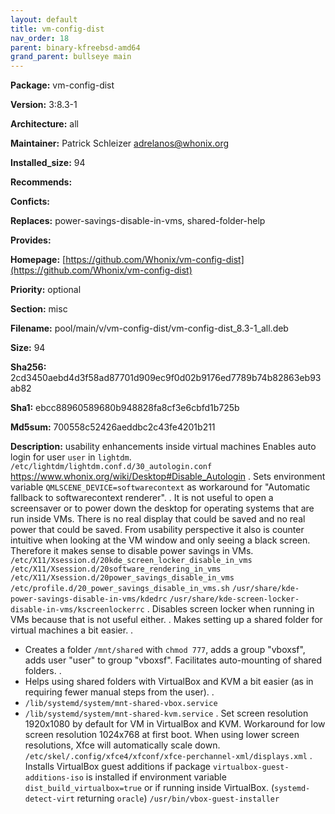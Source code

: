 ```yaml
---
layout: default
title: vm-config-dist
nav_order: 18
parent: binary-kfreebsd-amd64
grand_parent: bullseye main
---
```


**Package:** vm-config-dist

**Version:** 3:8.3-1

**Architecture:**  all

**Maintainer:**  Patrick Schleizer <adrelanos@whonix.org>

**Installed_size:**  94

**Recommends:**  

**Conficts:**  

**Replaces:**  power-savings-disable-in-vms, shared-folder-help

**Provides:**  

**Homepage:**  [https://github.com/Whonix/vm-config-dist](https://github.com/Whonix/vm-config-dist)

**Priority:**  optional

**Section:** misc

**Filename:**  pool/main/v/vm-config-dist/vm-config-dist_8.3-1_all.deb

**Size:**  94

**Sha256:**  2cd3450aebd4d3f58ad87701d909ec9f0d02b9176ed7789b74b82863eb93ab82

**Sha1:**  ebcc88960589680b948828fa8cf3e6cbfd1b725b

**Md5sum:**  700558c52426aeddbc2c43fe4201b211

**Description:** usability enhancements inside virtual machines
 Enables auto login for user `user` in `lightdm`.
 `/etc/lightdm/lightdm.conf.d/30_autologin.conf`
 https://www.whonix.org/wiki/Desktop#Disable_Autologin
 .
 Sets environment variable `QMLSCENE_DEVICE=softwarecontext` as workaround for
 "Automatic fallback to softwarecontext renderer".
 .
 It is not useful to open a screensaver or to power down the desktop for
 operating systems that are run inside VMs. There is no real display that could
 be saved and no real power that could be saved. From usability perspective it
 also is counter intuitive when looking at the VM window and only seeing a
 black screen. Therefore it makes sense to disable power savings in VMs.
 `/etc/X11/Xsession.d/20kde_screen_locker_disable_in_vms`
 `/etc/X11/Xsession.d/20software_rendering_in_vms`
 `/etc/X11/Xsession.d/20power_savings_disable_in_vms`
 `/etc/profile.d/20_power_savings_disable_in_vms.sh`
 `/usr/share/kde-power-savings-disable-in-vms/kdedrc`
 `/usr/share/kde-screen-locker-disable-in-vms/kscreenlockerrc`
 .
 Disables screen locker when running in VMs because that is not useful either.
 .
 Makes setting up a shared folder for virtual machines a bit easier.
 .
  * Creates a folder `/mnt/shared` with `chmod 777`, adds a group
 "vboxsf", adds user "user" to group "vboxsf". Facilitates auto-mounting of
 shared folders.
 .
  * Helps using shared folders with VirtualBox and KVM a bit
 easier (as in requiring fewer manual steps from the user).
 .
  * `/lib/systemd/system/mnt-shared-vbox.service`
  * `/lib/systemd/system/mnt-shared-kvm.service`
 .
 Set screen resolution 1920x1080 by default for VM in VirtualBox and KVM.
 Workaround for low screen resolution 1024x768 at first boot. When using lower
 screen resolutions, Xfce will automatically scale down.
 `/etc/skel/.config/xfce4/xfconf/xfce-perchannel-xml/displays.xml`
 .
 Installs VirtualBox guest additions if package
 `virtualbox-guest-additions-iso` is installed if environment variable
 `dist_build_virtualbox=true` or if running inside VirtualBox.
 (`systemd-detect-virt` returning `oracle`)
 `/usr/bin/vbox-guest-installer`


